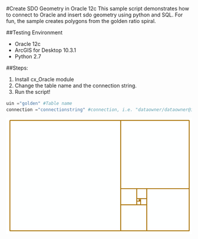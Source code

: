 #Create SDO Geometry in Oracle 12c
This sample script demonstrates how to connect to Oracle and insert sdo geometry using python and SQL. For fun, the sample creates polygons from the golden ratio spiral.

##Testing Environment
- Oracle 12c
- ArcGIS for Desktop 10.3.1 
- Python 2.7

##Steps:
1. Install cx_Oracle module
1. Change the table name and the connection string.
1. Run the script!

```python
uin ="golden" #Table name
connection ="connectionstring" #connection, i.e. "dataowner/dataowner@instance/sid
```
![This is where an JPG should be. Sorry you can't see it. Try using Chrome](golden.jpg "Golden Ratio Polygons")

